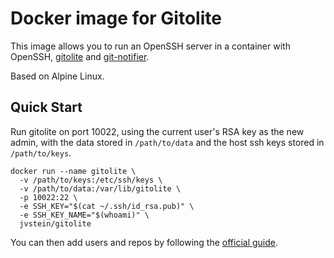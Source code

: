 # Docker image for Gitolite

This image allows you to run an OpenSSH server in a container with OpenSSH, [gitolite](https://github.com/sitaramc/gitolite#readme) and [git-notifier](https://github.com/rsmmr/git-notifier#readme).

Based on Alpine Linux.

## Quick Start
Run gitolite on port 10022, using the current user's RSA key as the new admin,
with the data stored in `/path/to/data` and the host ssh keys stored in
`/path/to/keys`.

    docker run --name gitolite \
      -v /path/to/keys:/etc/ssh/keys \
      -v /path/to/data:/var/lib/gitolite \
      -p 10022:22 \
      -e SSH_KEY="$(cat ~/.ssh/id_rsa.pub)" \
      -e SSH_KEY_NAME="$(whoami)" \
      jvstein/gitolite

You can then add users and repos by following the [official guide](https://github.com/sitaramc/gitolite#adding-users-and-repos).
